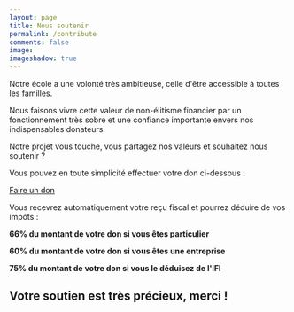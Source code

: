 ```yaml
---
layout: page
title: Nous soutenir
permalink: /contribute
comments: false
image:
imageshadow: true
---
```


Notre école a une volonté très ambitieuse, celle d'être accessible à toutes les familles.

Nous faisons vivre cette valeur de non-élitisme financier par un fonctionnement très sobre et une confiance importante envers nos indispensables donateurs.

Notre projet vous touche, vous partagez nos valeurs et souhaitez nous soutenir ?

Vous pouvez en toute simplicité effectuer votre don ci-dessous :

<div class="contribute-link-wrapper">
    <a class="contribute-link" href="https://www.helloasso.com/associations/ecole-montessori-arc-en-ciel-aep-de-violay/collectes/dons-particuliers-et-entreprises-pour-nous-soutenir"><span class="contribute-link-donate">Faire un don</span></a>
</div>

Vous recevrez automatiquement votre reçu fiscal et pourrez déduire de vos impôts :

**66% du montant de votre don si vous êtes particulier**

**60% du montant de votre don si vous êtes une entreprise**

**75% du montant de votre don si vous le déduisez de l'IFI**

## Votre soutien est très précieux, merci !

